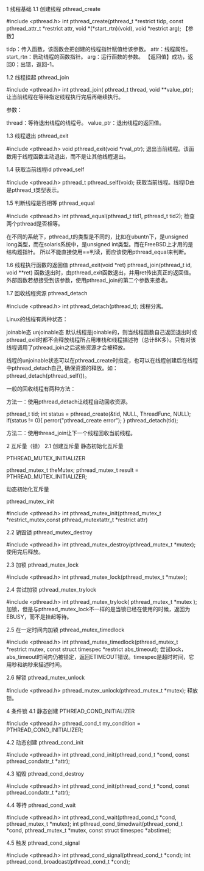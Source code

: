 1 线程基础
1.1 创建线程
pthread_create

#include <pthread.h>
int pthread_create(pthread_t *restrict tidp, const pthread_attr_t *restrict attr, void *(*start_rtn)(void),  void *restrict arg);
【参数】

tidp：传入函数，该函数会把创建的线程指针赋值给该参数。
attr：线程属性。
start_rtn：启动线程的函数指针。
arg：运行函数的参数。
【返回值】成功，返回0；出错，返回-1。

 

1.2 线程挂起
pthread_join

#include <pthread.h>
int pthread_join( pthread_t thread, void **value_ptr);
让当前线程在等待指定线程执行完后再继续执行。

参数：

thread：等待退出线程的线程号。
value_ptr：退出线程的返回值。
 

1.3 线程退出
pthread_exit

#include <pthread.h>
void pthread_exit(void *rval_ptr);
退出当前线程。该函数用于线程函数主动退出，而不是让其他线程退出。

 

1.4 获取当前线程id
pthread_self

#include <pthread.h>
pthread_t pthread_self(void);
获取当前线程。线程ID由是pthread_t类型表示。

 

1.5 判断线程是否相等
pthread_equal

#include <pthread.h>
int pthread_equal(pthread_t tid1, pthread_t tid2);
检查两个pthread是否相等。

在不同的系统下，pthread_t的类型是不同的，比如在ubuntn下，是unsigned long类型，而在solaris系统中，是unsigned int类型。而在FreeBSD上才用的是结构题指针。 所以不能直接使用==判读，而应该使用pthread_equal来判断。

1.6 线程执行函数的返回值
pthread_exit(void *ret)
pthread_join(pthread_t id, void **ret)
函数退出时，由pthread_exit函数退出，并用ret传出真正的返回值。外部函数若想接受到该参数，使用pthread_join的第二个参数来接收。

1.7 回收线程资源
pthread_detach

#include <pthread.h>
int pthread_detach(pthread_t);
线程分离。

Linux的线程有两种状态：

joinable态
unjoinable态
默认线程是joinable的，则当线程函数自己返回退出时或pthread_exit时都不会释放线程所占用堆栈和线程描述符（总计8K多）。只有对该线程调用了pthread_join之后这些资源才会被释放。

线程的unjoinable状态可以在pthread_create时指定，也可以在线程创建后在线程中pthread_detach自己, 确保资源的释放。如：pthread_detach(pthread_self())。

一般的回收线程有两种方法：

方法一：使用pthread_detach让线程自动回收资源。

pthread_t tid;
int status = pthread_create(&tid, NULL, ThreadFunc, NULL);
if(status != 0){
    perror("pthread_create error");
}
pthread_detach(tid);
 

方法二：使用thread_join让下一个线程回收当前线程。


2 互斥量（锁）
2.1 创建互斥量
静态初始化互斥量

PTHREAD_MUTEX_INITIALIZER

pthread_mutex_t theMutex;
pthread_mutex_t result = PTHREAD_MUTEX_INITIALIZER;
 

动态初始化互斥量

pthread_mutex_init

#include <pthread.h>
int  pthread_mutex_init(pthread_mutex_t  *restrict_mutex,const pthread_mutextattr_t *restrict attr)

2.2 销毁锁
pthread_mutex_destroy

#include <pthread.h>
int pthread_mutex_destroy(pthread_mutex_t *mutex);
使用完后释放。

2.3 加锁
pthread_mutex_lock

#include <pthread.h>
int pthread_mutex_lock(pthread_mutex_t *mutex); 

2.4 尝试加锁
pthread_mutex_trylock

#include <pthread.h>
int pthread_mutex_trylock( pthread_mutex_t *mutex );
加锁，但是与pthread_mutex_lock不一样的是当锁已经在使用的时候，返回为EBUSY，而不是挂起等待。

2.5 在一定时间内加锁
pthread_mutex_timedlock

#include <pthread.h>
int pthread_mutex_timedlock(pthread_mutex_t *restrict mutex, const struct timespec *restrict abs_timeout); 
尝试lock，abs_timeout时间内仍被锁定，返回ETIMEOUT错误。timespec是超时时间，它用秒和纳秒来描述时间。

2.6 解锁
pthread_mutex_unlock

#include <pthread.h>
pthread_mutex_unlock(pthread_mutex_t *mutex);
释放锁。


4 条件锁
4.1 静态创建
PTHREAD_COND_INITIALIZER

#include <pthread.h>
pthread_cond_t my_condition = PTHREAD_COND_INITIALIZER;
 

4.2 动态创建
pthread_cond_init

#include <pthread.h>
int pthread_cond_init(pthread_cond_t *cond, const pthread_condattr_t *attr);
 

4.3 销毁
pthread_cond_destroy

#include <pthread.h>
int pthread_cond_init(pthread_cond_t *cond, const pthread_condattr_t *attr);
 

4.4 等待
pthread_cond_wait

#include <pthread.h>
int pthread_cond_wait(pthread_cond_t *cond, pthread_mutex_t *mutex);
int pthread_cond_timedwait(pthread_cond_t *cond, pthread_mutex_t *mutex, const struct timespec *abstime);
 

4.5 触发
pthread_cond_signal

#include <pthread.h>
int pthread_cond_signal(pthread_cond_t *cond);
int pthread_cond_broadcast(pthread_cond_t *cond);
